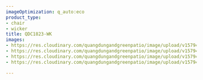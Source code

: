 ```yaml
---
imageOptimization: q_auto:eco
product_type:
- chair
- wicker
title: QDC1823-WK
images:
- https://res.cloudinary.com/quangdungandgreenpatio/image/upload/v1579401317/posts/DSC_5617_ckhaqv.jpg
- https://res.cloudinary.com/quangdungandgreenpatio/image/upload/v1579401317/posts/DSC_5618_mjt8yc.jpg
- https://res.cloudinary.com/quangdungandgreenpatio/image/upload/v1579401317/posts/DSC_5616_uacoyv.jpg
- https://res.cloudinary.com/quangdungandgreenpatio/image/upload/v1579401317/posts/DSC_5619_kg7gwl.jpg

---
```

